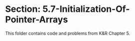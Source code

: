 # Section: 5.7-Initialization-Of-Pointer-Arrays
This folder contains code and problems from K&R Chapter 5.
